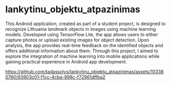 # lankytinu_objektu_atpazinimas


This Android application, created as part of a student project, is designed to recognize Lithuania landmark objects in images using machine learning models. Developed using TensorFlow Lite, the app allows users to either capture photos or upload existing images for object detection. Upon analysis, the app provides real-time feedback on the identified objects and offers additional information about them. Through this project, I aimed to explore the integration of machine learning into mobile applications while gaining practical experience in Android app development. 

https://github.com/tadassolys/lankytinu_objektu_atpazinimas/assets/103380760/93903c01-f1cc-4cba-998c-f72961dffba2

